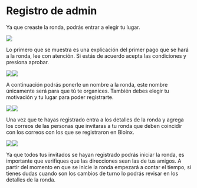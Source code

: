 # Registro de admin

Ya que creaste la ronda, podrás entrar a elegir tu lugar.&#x20;

![](<../.gitbook/assets/image (12).png>)

Lo primero que se muestra es una explicación del primer pago que se hará a la ronda, lee con atención. Si estás de acuerdo acepta las condiciones y presiona aprobar.

![](<../.gitbook/assets/image (16).png>)![](<../.gitbook/assets/image (15).png>)

A continuación podrás ponerle un nombre a la ronda, este nombre únicamente será para que tú te organices. También debes elegir tu motivación y tu lugar para poder registrarte.

![](<../.gitbook/assets/image (3).png>)![](../.gitbook/assets/image.png)

Una vez que te hayas registrado entra a los detalles de la ronda y agrega los correos de las personas que invitaras a tu ronda que deben coincidir con los correos con los que se registraron en Bloinx.&#x20;

![](<../.gitbook/assets/image (11).png>)![](<../.gitbook/assets/image (8).png>)

Ya que todos tus invitados se hayan registrado podrás iniciar la ronda, es importante que verifiques que las direcciones sean las de tus amigos. A partir del momento en que se inicie la ronda empezará a contar el tiempo, si tienes dudas cuando son los cambios de turno lo podrás revisar en los detalles de la ronda.
